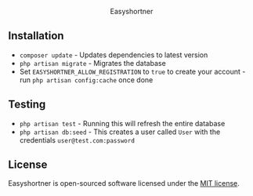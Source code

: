 <p align="center">
Easyshortner
</a></p>

<!--
<p align="center">
<a href="https://github.com/laravel/framework/actions"><img src="https://github.com/laravel/framework/workflows/tests/badge.svg" alt="Build Status"></a>
<a href="https://packagist.org/packages/laravel/framework"><img src="https://img.shields.io/packagist/dt/laravel/framework" alt="Total Downloads"></a>
<a href="https://packagist.org/packages/laravel/framework"><img src="https://img.shields.io/packagist/v/laravel/framework" alt="Latest Stable Version"></a>
<a href="https://packagist.org/packages/laravel/framework"><img src="https://img.shields.io/packagist/l/laravel/framework" alt="License"></a>
</p>

-->

## Installation

- `composer update` - Updates dependencies to latest version
- `php artisan migrate` - Migrates the database
- Set `EASYSHORTNER_ALLOW_REGISTRATION` to `true` to create your account - run `php artisan config:cache` once done

## Testing

- `php artisan test` - Running this will refresh the entire database
- `php artisan db:seed` - This creates a user called `User` with the credentials `user@test.com:password`

## License

Easyshortner is open-sourced software licensed under the [MIT license](https://opensource.org/licenses/MIT).
